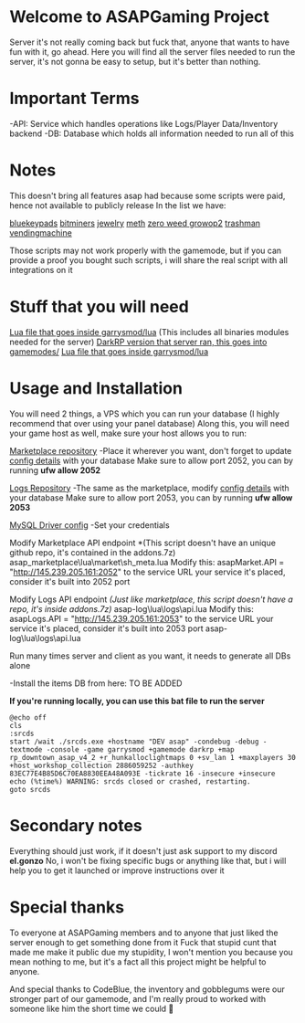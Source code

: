 # Welcome to ASAPGaming Project

Server it's not really coming back but fuck that, anyone that wants to have fun with it, go ahead.
Here you will find all the server files needed to run the server, it's not gonna be easy to setup, but it's better than nothing.

# Important Terms

-API: Service which handles operations like Logs/Player Data/Inventory backend
-DB: Database which holds all information needed to run all of this

# Notes

This doesn't bring all features asap had because some scripts were paid, hence not available to publicly release
In the list we have:

[bluekeypads](https://www.gmodstore.com/market/view/billys-keypads)
[bitminers](https://www.gmodstore.com/market/view/bitminers)
[jewelry](https://www.gmodstore.com/market/view/advanced-jewelry-robbery-another-way-to-earn-money-illegally)
[meth](https://www.gmodstore.com/market/view/zero-s-methlab2-drug-script)
[zero weed growop2](https://www.gmodstore.com/market/view/zero-s-growop-2-weed-script)
[trashman](https://www.gmodstore.com/market/view/zero-s-trashman-trash-script)
[vendingmachine](https://www.gmodstore.com/market/view/zero-s-vendingmachines-shop-script)

Those scripts may not work properly with the gamemode, but if you can provide a proof you bought such scripts, i will share the real script with all integrations on it

# Stuff that you will need

[Lua file that goes inside garrysmod/lua](https://asap.imgonzo.dev/luafiles_asap.zip) (This includes all binaries modules needed for the server)
[DarkRP version that server ran, this goes into gamemodes/](https://asap.imgonzo.dev/darkrp.zip)
[Lua file that goes inside garrysmod/lua](https://asap.imgonzo.dev/addons.7z)

# Usage and Installation

You will need 2 things, a VPS which you can run your database (I highly recommend that over using your panel database)
Along this, you will need your game host as well, make sure your host allows you to run:

[Marketplace repository](https://github.com/ASAPGmod/marketplace)
-Place it wherever you want, don't forget to update [config details](https://github.com/ASAPGmod/marketplace/blob/main/config.js) with your database
Make sure to allow port 2052, you can by running **ufw allow 2052**

[Logs Repository](https://github.com/ASAPGmod/logs)
-The same as the marketplace, modify [config details](https://github.com/ASAPGmod/logs/blob/main/config.js) with your database
Make sure to allow port 2053, you can by running **ufw allow 2053**

[MySQL Driver config](https://github.com/ASAPGmod/driver/blob/main/lua/autorun/server/nebuladriver.lua)
-Set your credentials

Modify Marketplace API endpoint *(This script doesn't have an unique github repo, it's contained in the addons.7z)
asap_marketplace\lua\market\sh_meta.lua
Modify this: asapMarket.API = "http://145.239.205.161:2052" to the service URL your service it's placed, consider it's built into 2052 port

Modify Logs API endpoint *(Just like marketplace, this script doesn't have a repo, it's inside addons.7z)*
asap-log\lua\logs\api.lua
Modify this: asapLogs.API = "http://145.239.205.161:2053" to the service URL your service it's placed, consider it's built into 2053 port
asap-log\lua\logs\api.lua

Run many times server and client as you want, it needs to generate all DBs alone

-Install the items DB from here: TO BE ADDED

**If you're running locally, you can use this bat file to run the server**
```batch
@echo off
cls
:srcds
start /wait ./srcds.exe +hostname "DEV asap" -condebug -debug -textmode -console -game garrysmod +gamemode darkrp +map rp_downtown_asap_v4_2 +r_hunkalloclightmaps 0 +sv_lan 1 +maxplayers 30 +host_workshop_collection 2886059252 -authkey 83EC77E4B85D6C70EA8830EEA48A093E -tickrate 16 -insecure +insecure
echo (%time%) WARNING: srcds closed or crashed, restarting.
goto srcds
```

# Secondary notes

Everything should just work, if it doesn't just ask support to my discord **el.gonzo**
No, i won't be fixing specific bugs or anything like that, but i will help you to get it launched or improve instructions over it

# Special thanks

To everyone at ASAPGaming members and to anyone that just liked the server enough to get something done from it
Fuck that stupid cunt that made me make it public due my stupidity, I won't mention you because you mean nothing to me, but it's a fact all this project might be helpful to anyone.

And special thanks to CodeBlue, the inventory and gobblegums were our stronger part of our gamemode, and I'm really proud to worked with someone like him the short time we could 🙏